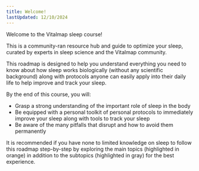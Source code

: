 ```yaml
---
title: Welcome!
lastUpdated: 12/10/2024
---
```

Welcome to the Vitalmap sleep course!

This is a community-ran resource hub and guide to optimize your sleep, curated by experts in sleep science and the Vitalmap community.

This roadmap is designed to help you understand everything you need to know about how sleep works biologically (without any scientific background) along with protocols anyone can easily apply into their daily life  to help improve and track your sleep.

By the end of this course, you will:
- Grasp a strong understanding of the important role of sleep in the body
- Be equipped with a personal toolkit of personal protocols to immediately improve your sleep along with tools to track your sleep
- Be aware of the many pitfalls that disrupt and how to avoid them permanently

It is recommended if you have none to limited knowledge on sleep to follow this roadmap step-by-step by exploring the main topics (highlighted in orange) in addition to the subtopics (highlighted in gray) for the best experience.


